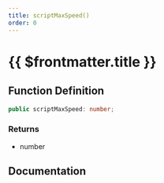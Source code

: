 ```yaml
---
title: scriptMaxSpeed()
order: 0
---
```


# {{ $frontmatter.title }}

## Function Definition

```ts
public scriptMaxSpeed: number;
```

### Returns

* number

## Documentation

<!--@include: ./parts/scriptMaxSpeed.md-->
